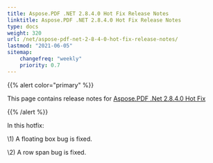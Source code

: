 ```yaml
---
title: Aspose.PDF .NET 2.8.4.0 Hot Fix Release Notes
linktitle: Aspose.PDF .NET 2.8.4.0 Hot Fix Release Notes
type: docs
weight: 320
url: /net/aspose-pdf-net-2-8-4-0-hot-fix-release-notes/
lastmod: "2021-06-05"
sitemap:
    changefreq: "weekly"
    priority: 0.7
---
```


{{% alert color="primary" %}}

This page contains release notes for [Aspose.PDF .Net 2.8.4.0 Hot Fix](http://www.aspose.com/downloads/pdf/net/new-releases/aspose.pdf-.net-2.8.4.0-hot-fix/)

{{% /alert %}}

In this hotfix:

\1) A floating box bug is fixed.

\2) A row span bug is fixed.
